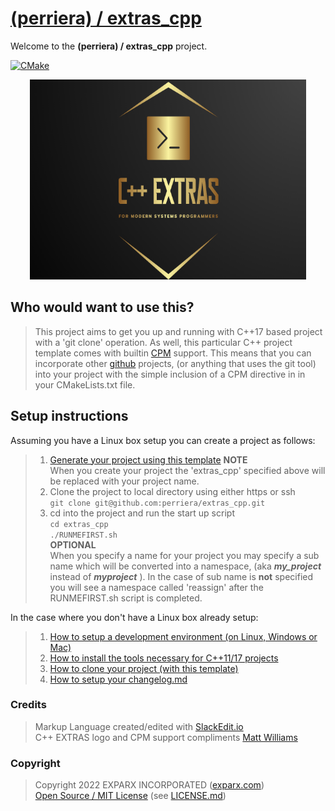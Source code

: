 


# [(perriera) / extras_cpp](https://github.com/perriera/extras_cpp)

Welcome to the **(perriera) / extras_cpp** project.

[![CMake](https://github.com/mattcoding4days/extras/actions/workflows/cmake.yml/badge.svg?branch=dev)](https://github.com/mattcoding4days/extras/actions/workflows/cmake.yml)

<div align="center">
  <img width="442" height="320" src="assets/extras.png">
  <br>
</div>

## Who would want to use this?

> This project aims to get you up and running with C++17 based project with a 'git clone' operation. As well, this particular C++ project template comes with builtin [CPM](https://github.com/cpm-cmake/CPM.cmake) support. This means that you can incorporate other [github](https://github.com) projects, (or anything that uses the git tool) into your project with the simple inclusion of a CPM directive in in your CMakeLists.txt file.

## Setup instructions
Assuming you have a Linux box setup you can create a project as follows:
> 1. [Generate your project using this template](https://github.com/perriera/extras_cpp/generate)
> **NOTE** <br/>
> When you create your project the 'extras_cpp' specified above will be replaced with your project name.<br/>
> 2. Clone the project to local directory using either https or ssh<br/>
> `git clone git@github.com:perriera/extras_cpp.git`
> 3. cd into the project and run the start up script<br/>
> `cd extras_cpp`<br/>
> `./RUNMEFIRST.sh`<br/>
> **OPTIONAL** <br/>
> When you specify a name for your project you may specify a sub name which will be converted into a namespace, (aka ***my_project*** instead of ***myproject*** ). In the case of sub name is **not** specified you will see a namespace called 'reassign' after the RUNMEFIRST.sh script is completed.

In the case where you don't have a Linux box already setup:
> 1. [How to setup a development environment (on Linux, Windows or Mac)](https://github.com/perriera/extras_cpp/blob/dev/docs/ENVIRONMENT.md)
> 2. [How to install the tools necessary for C++11/17 projects](https://github.com/perriera/extras_cpp/blob/dev/docs/INSTALL.md)
 >3. [How to clone your project (with this template)](https://github.com/perriera/extras_cpp/blob/dev/docs/CLONE.md)
> 4. [How to setup your changelog.md](https://github.com/perriera/extras_cpp/blob/dev/docs/CHANGELOG.md)

### Credits
> Markup Language created/edited with [SlackEdit.io](https://stackedit.io/app#)<br/>
> C++ EXTRAS logo and CPM support compliments [Matt Williams](https://github.com/mattcoding4days/cmake-starter#)<br/>

### Copyright
> Copyright 2022 EXPARX INCORPORATED ([exparx.com](https://www.exparx.com/))<br/>
> [Open Source / MIT License](https://opensource.org/licenses/MIT) (see [LICENSE.md](https://github.com/perriera/extras_cpp/blob/dev/LICENSE.md))<br/>

